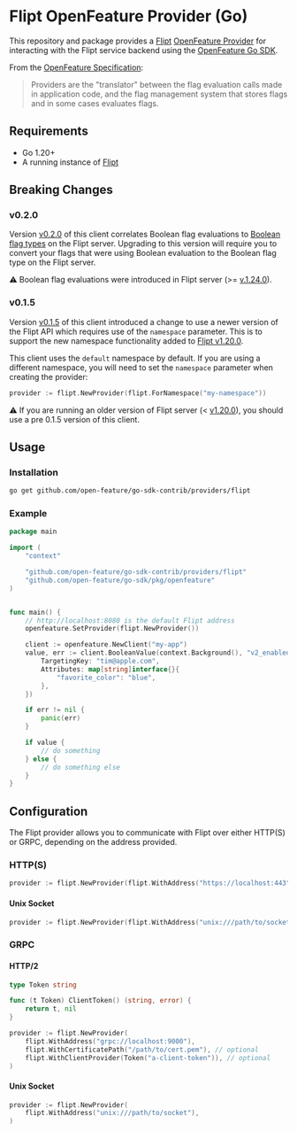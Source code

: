 # Flipt OpenFeature Provider (Go)

This repository and package provides a [Flipt](https://github.com/flipt-io/flipt) [OpenFeature Provider](https://docs.openfeature.dev/docs/specification/sections/providers) for interacting with the Flipt service backend using the [OpenFeature Go SDK](https://github.com/open-feature/go-sdk).

From the [OpenFeature Specification](https://docs.openfeature.dev/docs/specification/sections/providers):

> Providers are the "translator" between the flag evaluation calls made in application code, and the flag management system that stores flags and in some cases evaluates flags.

## Requirements

- Go 1.20+
- A running instance of [Flipt](https://www.flipt.io/docs/installation)

## Breaking Changes

### v0.2.0

Version [v0.2.0](https://github.com/flipt-io/flipt-openfeature-provider-go/releases/tag/v0.2.0) of this client correlates Boolean flag evaluations to [Boolean flag types](https://www.flipt.io/docs/concepts#boolean-flags) on the Flipt server. Upgrading to this version will require you to convert your flags that were using Boolean evaluation to the Boolean flag type on the Flipt server.

:warning: Boolean flag evaluations were introduced in Flipt server (>= [v.1.24.0](https://github.com/flipt-io/flipt/releases/tag/v1.24.0)).

### v0.1.5

Version [v0.1.5](https://github.com/flipt-io/flipt-openfeature-provider-go/releases/tag/v0.1.5) of this client introduced a change to use a newer version of the Flipt API which requires use of the `namespace` parameter. This is to support the new namespace functionality added to [Flipt v1.20.0](https://www.flipt.io/docs/reference/overview#v1-20-0).

This client uses the `default` namespace by default. If you are using a different namespace, you will need to set the `namespace` parameter when creating the provider:

```go
provider := flipt.NewProvider(flipt.ForNamespace("my-namespace"))
```

:warning: If you are running an older version of Flipt server (< [v1.20.0](https://github.com/flipt-io/flipt/releases/tag/v1.20.0)), you should use a pre 0.1.5 version of this client.

## Usage

### Installation

```bash
go get github.com/open-feature/go-sdk-contrib/providers/flipt
```

### Example

```go
package main

import (
    "context"

    "github.com/open-feature/go-sdk-contrib/providers/flipt"
    "github.com/open-feature/go-sdk/pkg/openfeature"
)


func main() {
    // http://localhost:8080 is the default Flipt address
    openfeature.SetProvider(flipt.NewProvider())

    client := openfeature.NewClient("my-app")
    value, err := client.BooleanValue(context.Background(), "v2_enabled", false, openfeature.EvaluationContext{
        TargetingKey: "tim@apple.com",
        Attributes: map[string]interface{}{
            "favorite_color": "blue",
        },
    })

    if err != nil {
        panic(err)
    }

    if value {
        // do something
    } else {
        // do something else
    }
}
```

## Configuration

The Flipt provider allows you to communicate with Flipt over either HTTP(S) or GRPC, depending on the address provided.

### HTTP(S)

```go
provider := flipt.NewProvider(flipt.WithAddress("https://localhost:443"))
```

#### Unix Socket

```go
provider := flipt.NewProvider(flipt.WithAddress("unix:///path/to/socket"))
```

### GRPC

#### HTTP/2

```go
type Token string

func (t Token) ClientToken() (string, error) {
    return t, nil
}

provider := flipt.NewProvider(
    flipt.WithAddress("grpc://localhost:9000"),
    flipt.WithCertificatePath("/path/to/cert.pem"), // optional
    flipt.WithClientProvider(Token("a-client-token")), // optional
)
```

#### Unix Socket

```go
provider := flipt.NewProvider(
    flipt.WithAddress("unix:///path/to/socket"),
)
```
